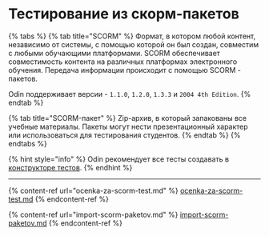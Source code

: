 # Тестирование из скорм-пакетов

{% tabs %}
{% tab title="SCORM" %}
Формат, в котором любой контент, независимо от системы, с помощью которой он был создан, совместим с любыми обучающими платформами. SCORM обеспечивает совместимость контента на различных платформах электронного обучения. Передача информации происходит с помощью SCORM - пакетов.

Odin поддерживает версии - `1.1.0`, `1.2.0`, `1.3.3` и `2004 4th Edition`.
{% endtab %}

{% tab title="SCORM-пакет" %}
Zip-архив, в который запакованы все учебные материалы. Пакеты могут нести презентационный характер или использоваться для тестирования студентов.
{% endtab %}
{% endtabs %}

{% hint style="info" %}
Odin рекомендует все тесты создавать в [конструкторе ](../../servisy/biblioteka/materialy/test/)[тестов](../../servisy/biblioteka/materialy/test/).&#x20;
{% endhint %}

***

{% content-ref url="ocenka-za-scorm-test.md" %}
[ocenka-za-scorm-test.md](ocenka-za-scorm-test.md)
{% endcontent-ref %}

{% content-ref url="import-scorm-paketov.md" %}
[import-scorm-paketov.md](import-scorm-paketov.md)
{% endcontent-ref %}
